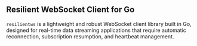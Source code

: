 ## Resilient WebSocket Client for Go

`resilientws` is a lightweight and robust WebSocket client library built in Go, designed for real-time data streaming applications that require automatic reconnection, subscription resumption, and heartbeat management.

